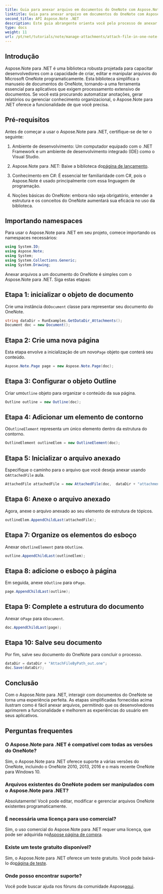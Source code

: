 ```yaml
---
title: Guia para anexar arquivo em documentos do OneNote com Aspose.Note
linktitle: Guia para anexar arquivo em documentos do OneNote com Aspose.Note
second_title: API Aspose.Note .NET
description: Este guia abrangente orienta você pelo processo de anexar arquivos programaticamente a documentos do OneNote, permitindo que você eleve suas tarefas de anotações e gerenciamento de documentos. Com instruções claras, passo a passo, e FAQs úteis.
type: docs
weight: 11
url: /pt/net/tutorials/note/manage-attachments/attach-file-in-one-note-documents/
---
```

## Introdução

Aspose.Note para .NET é uma biblioteca robusta projetada para capacitar desenvolvedores com a capacidade de criar, editar e manipular arquivos do Microsoft OneNote programaticamente. Esta biblioteca simplifica o manuseio de documentos do OneNote, tornando-a uma ferramenta essencial para aplicativos que exigem processamento extensivo de documentos. Se você está procurando automatizar anotações, gerar relatórios ou gerenciar conhecimento organizacional, o Aspose.Note para .NET oferece a funcionalidade de que você precisa.

## Pré-requisitos

Antes de começar a usar o Aspose.Note para .NET, certifique-se de ter o seguinte:

1. Ambiente de desenvolvimento: Um computador equipado com o .NET Framework e um ambiente de desenvolvimento integrado (IDE) como o Visual Studio.
  
2.  Aspose.Note para .NET: Baixe a biblioteca do[página de lançamento](https://releases.aspose.com/note/net/).

3. Conhecimento em C#: É essencial ter familiaridade com C#, pois o Aspose.Note é usado principalmente com essa linguagem de programação.

4. Noções básicas do OneNote: embora não seja obrigatório, entender a estrutura e os conceitos do OneNote aumentará sua eficácia no uso da biblioteca.

## Importando namespaces

Para usar o Aspose.Note para .NET em seu projeto, comece importando os namespaces necessários:

```csharp
using System.IO;
using Aspose.Note;
using System;
using System.Collections.Generic;
using System.Drawing;
```

Anexar arquivos a um documento do OneNote é simples com o Aspose.Note para .NET. Siga estas etapas:

## Etapa 1: inicializar o objeto de documento

 Crie uma instância do`Document` classe para representar seu documento do OneNote.

```csharp
string dataDir = RunExamples.GetDataDir_Attachments();
Document doc = new Document();
```

## Etapa 2: Crie uma nova página

 Esta etapa envolve a inicialização de um novo`Page` objeto que conterá seu conteúdo.

```csharp
Aspose.Note.Page page = new Aspose.Note.Page(doc);
```

## Etapa 3: Configurar o objeto Outline

 Criar um`Outline` objeto para organizar o conteúdo da sua página.

```csharp
Outline outline = new Outline(doc);
```

## Etapa 4: Adicionar um elemento de contorno

 O`OutlineElement` representa um único elemento dentro da estrutura do contorno.

```csharp
OutlineElement outlineElem = new OutlineElement(doc);
```

## Etapa 5: Inicializar o arquivo anexado

 Especifique o caminho para o arquivo que você deseja anexar usando o`AttachedFile` aula.

```csharp
AttachedFile attachedFile = new AttachedFile(doc,  dataDir + "attachment.txt");
```

## Etapa 6: Anexe o arquivo anexado

Agora, anexe o arquivo anexado ao seu elemento de estrutura de tópicos.

```csharp
outlineElem.AppendChildLast(attachedFile);
```

## Etapa 7: Organize os elementos do esboço

 Anexar o`OutlineElement` para o`Outline`.

```csharp
outline.AppendChildLast(outlineElem);
```

## Etapa 8: adicione o esboço à página

 Em seguida, anexe o`Outline` para o`Page`.

```csharp
page.AppendChildLast(outline);
```

## Etapa 9: Complete a estrutura do documento

 Anexar o`Page` para o`Document`.

```csharp
doc.AppendChildLast(page);
```

## Etapa 10: Salve seu documento

Por fim, salve seu documento do OneNote para concluir o processo.

```csharp
dataDir = dataDir + "AttachFileByPath_out.one";
doc.Save(dataDir);
```

## Conclusão

Com o Aspose.Note para .NET, interagir com documentos do OneNote se torna uma experiência perfeita. As etapas simplificadas fornecidas acima ilustram como é fácil anexar arquivos, permitindo que os desenvolvedores aprimorem a funcionalidade e melhorem as experiências do usuário em seus aplicativos.

## Perguntas frequentes

### O Aspose.Note para .NET é compatível com todas as versões do OneNote?

Sim, o Aspose.Note para .NET oferece suporte a várias versões do OneNote, incluindo o OneNote 2010, 2013, 2016 e o mais recente OneNote para Windows 10.

### Arquivos existentes do OneNote podem ser manipulados com o Aspose.Note para .NET?

Absolutamente! Você pode editar, modificar e gerenciar arquivos OneNote existentes programaticamente.

### É necessária uma licença para uso comercial?

 Sim, o uso comercial do Aspose.Note para .NET requer uma licença, que pode ser adquirida no[Aspose página de compra](https://purchase.conholdate.com/buy).

### Existe um teste gratuito disponível?

 Sim, o Aspose.Note para .NET oferece um teste gratuito. Você pode baixá-lo do[página de teste](https://releases.aspose.com/).

### Onde posso encontrar suporte?

 Você pode buscar ajuda nos fóruns da comunidade Aspose[aqui](https://forum.aspose.com/c/note/28).